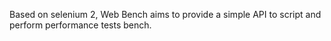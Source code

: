 Based on selenium 2, Web Bench aims to provide a simple API to script and perform performance tests bench.